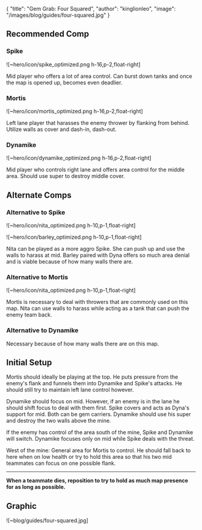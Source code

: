 { "title": "Gem Grab: Four Squared", "author": "kinglionleo", "image": "/images/blog/guides/four-squared.jpg" }

Recommended Comp
---

### Spike

![~hero/icon/spike_optimized.png h-16,p-2,float-right] 

Mid player who offers a lot of area control. Can burst down tanks and once the map is opened up, becomes even deadlier. 

### Mortis

![~hero/icon/mortis_optimized.png h-16,p-2,float-right] 

Left lane player that harasses the enemy thrower by flanking from behind. Utilize walls as cover and dash-in, dash-out.

### Dynamike

![~hero/icon/dynamike_optimized.png h-16,p-2,float-right] 

Mid player who controls right lane and offers area control for the middle area. Should use super to destroy middle cover.

Alternate Comps
---

### Alternative to Spike

![~hero/icon/nita_optimized.png h-10,p-1,float-right]

![~hero/icon/barley_optimized.png h-10,p-1,float-right]

Nita can be played as a more aggro Spike. She can push up and use the walls to harass at mid. Barley paired with Dyna offers so much area denial and is viable because of how many walls there are.

### Alternative to Mortis

![~hero/icon/nita_optimized.png h-10,p-1,float-right]

Mortis is necessary to deal with throwers that are commonly used on this map. Nita can use walls to harass while acting as a tank that can push the enemy team back.

### Alternative to Dynamike

Necessary because of how many walls there are on this map.

Initial Setup
---

Mortis should ideally be playing at the top. He puts pressure from the enemy's flank and funnels them into Dynamike and Spike's attacks. He should still try to maintain left lane control however.

Dynamike should focus on mid. However, if an enemy is in the lane he should shift focus to deal with them first. Spike covers and acts as Dyna's support for mid. Both can be gem carriers. Dynamike should use his super and destroy the two walls above the mine.

If the enemy has control of the area south of the mine, Spike and Dynamike will switch. Dynamike focuses only on mid while Spike deals with the threat.

West of the mine: General area for Mortis to control. He should fall back to here when on low health or try to hold this area so that his two mid teammates can focus on one possible flank.

---

**When a teammate dies, reposition to try to hold as much map presence for as long as possible.**

Graphic
---

![~blog/guides/four-squared.jpg]
